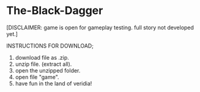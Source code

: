 # The-Black-Dagger
[DISCLAIMER: game is open for gameplay testing. full story not developed yet.]

INSTRUCTIONS FOR DOWNLOAD;
1) download file as .zip.
2) unzip file. (extract all).
3) open the unzipped folder.
4) open file "game".
5) have fun in the land of veridia!
